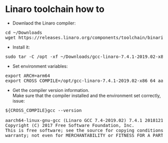 # Linaro toolchain how to

* Downlaod the Linaro compiler:
<pre>
cd ~/Downloads
wget https://releases.linaro.org/components/toolchain/binaries/7.4-2019.02/aarch64-linux-gnu/gcc-linaro-7.4.1-2019.02-x86_64_aarch64-linux-gnu.tar.xz
</pre>

* Install it:
<pre>
sudo tar -C /opt -xf ~/Downloads/gcc-linaro-7.4.1-2019.02-x86_64_aarch64-linux-gnu.tar.xz
</pre>

* Set environment variables:
<pre>
export ARCH=arm64
export CROSS_COMPILE=/opt/gcc-linaro-7.4.1-2019.02-x86_64_aarch64-linux-gnu/bin/aarch64-linux-gnu-
</pre>

* Get the compiler version information.<br>Make sure that the compiler installed and the environment set correctly, issue:
<pre>
${CROSS_COMPILE}gcc --version

aarch64-linux-gnu-gcc (Linaro GCC 7.4-2019.02) 7.4.1 20181213 [linaro-7.4-2019.02 revision 56ec6f6b99cc167ff0c2f8e1a2eed33b1edc85d4]
Copyright (C) 2017 Free Software Foundation, Inc.
This is free software; see the source for copying conditions.  There is NO
warranty; not even for MERCHANTABILITY or FITNESS FOR A PARTICULAR PURPOSE.
</pre>
